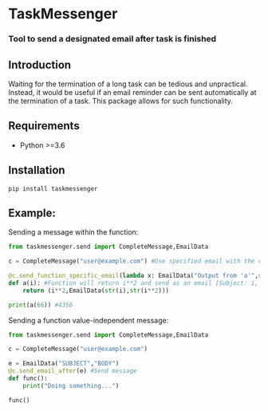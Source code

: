 # TaskMessenger

### Tool to send a designated email after task is finished

## Introduction

Waiting for the termination of a long task can be tedious and unpractical. Instead, it would be useful if an email reminder can be sent automatically at the termination of a task. This package allows for such functionality.

## Requirements
* Python >=3.6

## Installation
`pip install taskmessenger`

## Example:
Sending a message within the function:
```python
from taskmessenger.send import CompleteMessage,EmailData

c = CompleteMessage("user@example.com") #Use specified email with the default optional arguments

@c.send_function_specific_email(lambda x: EmailData("Output from 'a'",str(x))) #Send email message based on the second element of the tuple
def a(i): #Function will return i**2 and send as an email [Subject: i, Body: i**2]
    return (i**2,EmailData(str(i),str(i**2))) 

print(a(66)) #4356
```
Sending a function value-independent message:
```python
from taskmessenger.send import CompleteMessage,EmailData

c = CompleteMessage("user@example.com")

e = EmailData("SUBJECT","BODY")
@c.send_email_after(e) #Send message
def func():
	print("Doing something...")

func()
```
